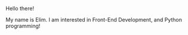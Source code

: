 Hello there! 

My name is Elim.
I am interested in Front-End Development,
and Python programming! 

